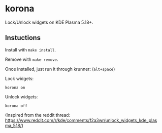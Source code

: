 # korona

Lock/Unlock widgets on KDE Plasma 5.18+. 

## Instuctions

Install with `make install`.

Remove with `make remove`.

Once installed, just run it through krunner: (`alt+space`)

Lock widgets:

    korona on

Unlock widgets:

    korona off

(Inspired from the reddit thread: https://www.reddit.com/r/kde/comments/f2a3wr/unlock_widgets_kde_plasma_518/)